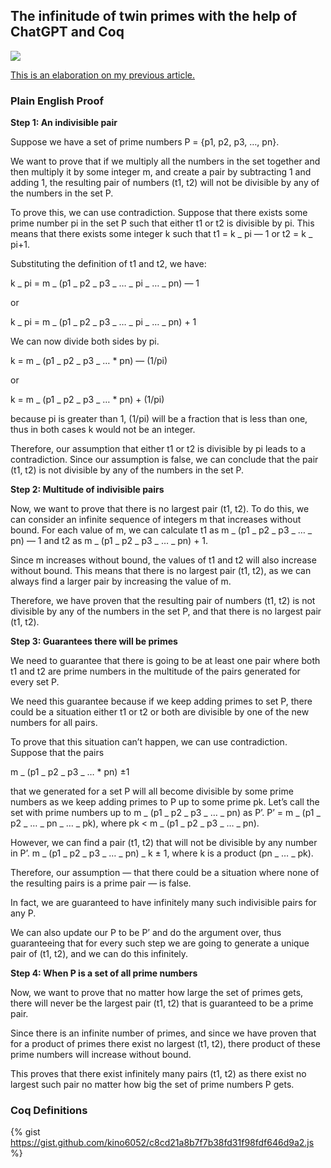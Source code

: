 ## The infinitude of twin primes with the help of ChatGPT and Coq

![](https://cdn-images-1.medium.com/max/2000/0*P4jisLQvU92Q8cB1)

[This is an elaboration on my previous article.](https://medium.com/math-simplified/twin-prime-conjecture-proof-ef4b5c2c65e0)

### Plain English Proof

**Step 1: An indivisible pair**

Suppose we have a set of prime numbers P = {p1, p2, p3, …, pn}.

We want to prove that if we multiply all the numbers in the set together and then multiply it by some integer m, and create a pair by subtracting 1 and adding 1, the resulting pair of numbers (t1, t2) will not be divisible by any of the numbers in the set P.

To prove this, we can use contradiction. Suppose that there exists some prime number pi in the set P such that either t1 or t2 is divisible by pi. This means that there exists some integer k such that t1 = k _ pi — 1 or t2 = k _ pi+1.

Substituting the definition of t1 and t2, we have:

k _ pi = m _ (p1 _ p2 _ p3 _ … _ pi _ … _ pn) — 1

or

k _ pi = m _ (p1 _ p2 _ p3 _ … _ pi _ … _ pn) + 1

We can now divide both sides by pi.

k = m _ (p1 _ p2 _ p3 _ … \* pn) — (1/pi)

or

k = m _ (p1 _ p2 _ p3 _ … \* pn) + (1/pi)

because pi is greater than 1, (1/pi) will be a fraction that is less than one, thus in both cases k would not be an integer.

Therefore, our assumption that either t1 or t2 is divisible by pi leads to a contradiction. Since our assumption is false, we can conclude that the pair (t1, t2) is not divisible by any of the numbers in the set P.

**Step 2: Multitude of indivisible pairs**

Now, we want to prove that there is no largest pair (t1, t2). To do this, we can consider an infinite sequence of integers m that increases without bound. For each value of m, we can calculate t1 as m _ (p1 _ p2 _ p3 _ … _ pn) — 1 and t2 as m _ (p1 _ p2 _ p3 _ … _ pn) + 1.

Since m increases without bound, the values of t1 and t2 will also increase without bound. This means that there is no largest pair (t1, t2), as we can always find a larger pair by increasing the value of m.

Therefore, we have proven that the resulting pair of numbers (t1, t2) is not divisible by any of the numbers in the set P, and that there is no largest pair (t1, t2).

**Step 3: Guarantees there will be primes**

We need to guarantee that there is going to be at least one pair where both t1 and t2 are prime numbers in the multitude of the pairs generated for every set P.

We need this guarantee because if we keep adding primes to set P, there could be a situation either t1 or t2 or both are divisible by one of the new numbers for all pairs.

To prove that this situation can’t happen, we can use contradiction. Suppose that the pairs

m _ (p1 _ p2 _ p3 _ … \* pn) ±1

that we generated for a set P will all become divisible by some prime numbers as we keep adding primes to P up to some prime pk. Let’s call the set with prime numbers up to m _ (p1 _ p2 _ p3 _ … _ pn) as P’. P’ = m _ (p1 _ p2 _ … _ pn _ … _ pk), where pk < m _ (p1 _ p2 _ p3 _ … _ pn).

However, we can find a pair (t1, t2) that will not be divisible by any number in P’. m _ (p1 _ p2 _ p3 _ … _ pn) _ k ± 1, where k is a product (pn _ … _ pk).

Therefore, our assumption — that there could be a situation where none of the resulting pairs is a prime pair — is false.

In fact, we are guaranteed to have infinitely many such indivisible pairs for any P.

We can also update our P to be P’ and do the argument over, thus guaranteeing that for every such step we are going to generate a unique pair of (t1, t2), and we can do this infinitely.

**Step 4: When P is a set of all prime numbers**

Now, we want to prove that no matter how large the set of primes gets, there will never be the largest pair (t1, t2) that is guaranteed to be a prime pair.

Since there is an infinite number of primes, and since we have proven that for a product of primes there exist no largest (t1, t2), there product of these prime numbers will increase without bound.

This proves that there exist infinitely many pairs (t1, t2) as there exist no largest such pair no matter how big the set of prime numbers P gets.

### Coq Definitions

{% gist https://gist.github.com/kino6052/c8cd21a8b7f7b38fd31f98fdf646d9a2.js %}
